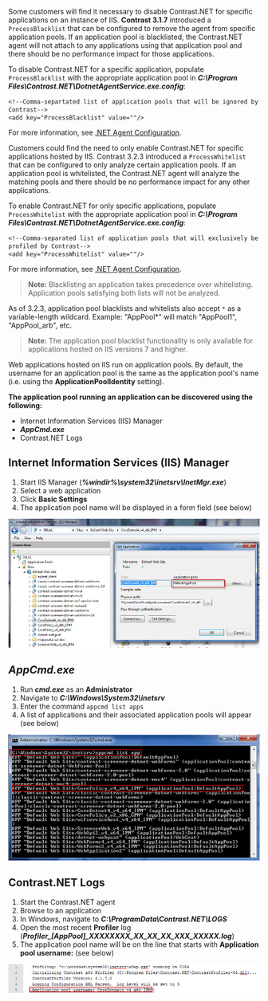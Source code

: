 <!--
title: ".NET Application Pool Filtering"
description: "Information on blacklisting/whitelisting application pools"
tags: "microsoft IIS pooling whitelist blacklist configuration agent installation .Net"
-->

Some customers will find it necessary to disable Contrast.NET for specific applications on an instance of IIS. **Contrast 3.1.7** introduced a ```ProcessBlacklist``` that can be configured to remove the agent from specific application pools. If an application pool is blacklisted, the Contrast.NET agent will not attach to any applications using that application pool and there should be no performance impact for those applications.

To disable Contrast.NET for a specific application, populate ```ProcessBlacklist``` with the appropriate application pool in ***C:\Program Files\Contrast.NET\DotnetAgentService.exe.config***:

```
<!--Comma-separtated list of application pools that will be ignored by Contrast-->
<add key="ProcessBlacklist" value=""/>
```

For more information, see [.NET Agent Configuration](user_netconfig.html#config).

Customers could find the need to only enable Contrast.NET for specific applications hosted by IIS. Contrast 3.2.3 introduced a ```ProcessWhitelist``` that can be configured to only analyze certain application pools. If an application pool is whitelisted, the Contrast.NET agent will analyze the matching pools and there should be no performance impact for any other applications.

To enable Contrast.NET for only specific applications, populate ```ProcessWhitelist``` with the appropriate application pool in ***C:\Program Files\Contrast.NET\DotnetAgentService.exe.config***:

```
<!--Comma-separated list of application pools that will exclusively be profiled by Contrast-->
<add key="ProcessWhitelist" value=""/>
```

For more information, see [.NET Agent Configuration](user_netconfig.html#config).

>**Note:** Blacklisting an application takes precedence over whitelisting.  Application pools satisfying both lists will not be analyzed.

As of 3.2.3, application pool blacklists and whitelists also accept ```*``` as a variable-length wildcard.  Example: "AppPool*" will match "AppPool1", "AppPool_arb", etc.

>**Note:** The application pool blacklist functionality is only available for applications hosted on IIS versions 7 and higher.

Web applications hosted on IIS run on application pools. By default, the username for an application pool is the same as the application pool's name (i.e. using the **ApplicationPoolIdentity** setting).

**The application pool running an application can be discovered using the following:**

* Internet Information Services (IIS) Manager
* ***AppCmd.exe***
* Contrast.NET Logs


## Internet Information Services (IIS) Manager

1. Start IIS Manager (***%windir%\system32\inetsrv\InetMgr.exe***)
2. Select a web application
3. Click **Basic Settings**
4. The application pool name will be displayed in a form field (see below)

<a href="assets/images/KB3-e05_1.jpg" rel="lightbox" title="Application Pool Name"><img class="thumbnail" src="assets/images/KB3-e05_1.jpg"/></a>


## ***AppCmd.exe***

1. Run ***cmd.exe*** as an **Administrator**
2. Navigate to ***C:\Windows\System32\inetsrv***
3. Enter the command ```appcmd list apps```
4. A list of applications and their associated application pools will appear (see below)

<a href="assets/images/KB3-e05_2.jpg" rel="lightbox" title="Application List"><img class="thumbnail" src="assets/images/KB3-e05_2.jpg"/></a>


## Contrast.NET Logs

1. Start the Contrast.NET agent
2. Browse to an application
3. In Windows, navigate to ***C:\ProgramData\Contrast.NET\LOGS***
4. Open the most recent **Profiler** log (***Profiler_[AppPool]_XXXXXXXX_XX_XX_XX_XXX_XXXXX.log***)
5. The application pool name will be on the line that starts with **Application pool username:** (see below)

<a href="assets/images/KB3-e05_3.jpg" rel="lightbox" title="Application Pool Username"><img class="thumbnail" src="assets/images/KB3-e05_3.jpg"/></a>
